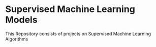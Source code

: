 # Supervised Machine Learning Models
This Repository consists of projects on Supervised Machine Learning Algorithms 
